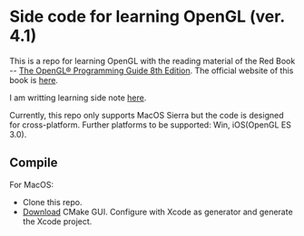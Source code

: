 # Side code for learning OpenGL (ver. 4.1)

This is a repo for learning OpenGL with the reading material of the Red Book -- [The OpenGL® Programming Guide 8th Edition](https://www.ics.uci.edu/~gopi/CS211B/opengl_programming_guide_8th_edition.pdf). The official website of this book is [here](http://www.opengl-redbook.com).

I am writting learning side note [here](http://kiorisyshen.github.io/tags/OpenGL/).

Currently, this repo only supports MacOS Sierra but the code is designed for cross-platform. Further platforms to be supported: Win, iOS(OpenGL ES 3.0).

## Compile

For MacOS:
* Clone this repo.
* [Download](https://cmake.org/download/) CMake GUI. Configure with Xcode as generator and generate the Xcode project.
